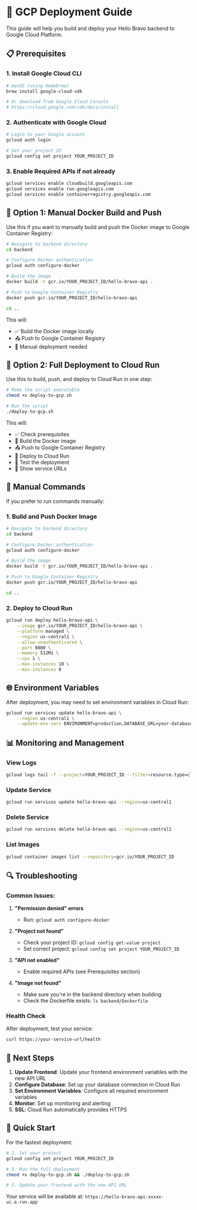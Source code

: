 # 🚀 GCP Deployment Guide

This guide will help you build and deploy your Hello Bravo backend to Google Cloud Platform.

## 📋 Prerequisites

### 1. Install Google Cloud CLI
```bash
# macOS (using Homebrew)
brew install google-cloud-sdk

# Or download from Google Cloud Console
# https://cloud.google.com/sdk/docs/install
```

### 2. Authenticate with Google Cloud
```bash
# Login to your Google account
gcloud auth login

# Set your project ID
gcloud config set project YOUR_PROJECT_ID
```

### 3. Enable Required APIs if not already
```bash
gcloud services enable cloudbuild.googleapis.com
gcloud services enable run.googleapis.com
gcloud services enable containerregistry.googleapis.com
```

## 🐳 Option 1: Manual Docker Build and Push

Use this if you want to manually build and push the Docker image to Google Container Registry:

```bash
# Navigate to backend directory
cd backend

# Configure Docker authentication
gcloud auth configure-docker

# Build the image
docker build -t gcr.io/YOUR_PROJECT_ID/hello-bravo-api .

# Push to Google Container Registry
docker push gcr.io/YOUR_PROJECT_ID/hello-bravo-api

cd ..
```

This will:
- ✅ Build the Docker image locally
- 📤 Push to Google Container Registry
- 📝 Manual deployment needed

## 🚀 Option 2: Full Deployment to Cloud Run

Use this to build, push, and deploy to Cloud Run in one step:

```bash
# Make the script executable
chmod +x deploy-to-gcp.sh

# Run the script
./deploy-to-gcp.sh
```

This will:
- ✅ Check prerequisites
- 🔨 Build the Docker image
- 📤 Push to Google Container Registry
- 🚀 Deploy to Cloud Run
- 🧪 Test the deployment
- 📝 Show service URLs

## 🔧 Manual Commands

If you prefer to run commands manually:

### 1. Build and Push Docker Image
```bash
# Navigate to backend directory
cd backend

# Configure Docker authentication
gcloud auth configure-docker

# Build the image
docker build -t gcr.io/YOUR_PROJECT_ID/hello-bravo-api .

# Push to Google Container Registry
docker push gcr.io/YOUR_PROJECT_ID/hello-bravo-api

cd ..
```

### 2. Deploy to Cloud Run
```bash
gcloud run deploy hello-bravo-api \
    --image gcr.io/YOUR_PROJECT_ID/hello-bravo-api \
    --platform managed \
    --region us-central1 \
    --allow-unauthenticated \
    --port 8080 \
    --memory 512Mi \
    --cpu 1 \
    --max-instances 10 \
    --min-instances 0
```

## 🌐 Environment Variables

After deployment, you may need to set environment variables in Cloud Run:

```bash
gcloud run services update hello-bravo-api \
    --region us-central1 \
    --update-env-vars ENVIRONMENT=production,DATABASE_URL=your-database-url
```

## 📊 Monitoring and Management

### View Logs
```bash
gcloud logs tail -f --project=YOUR_PROJECT_ID --filter=resource.type=cloud_run_revision
```

### Update Service
```bash
gcloud run services update hello-bravo-api --region=us-central1
```

### Delete Service
```bash
gcloud run services delete hello-bravo-api --region=us-central1
```

### List Images
```bash
gcloud container images list --repository=gcr.io/YOUR_PROJECT_ID
```

## 🔍 Troubleshooting

### Common Issues:

1. **"Permission denied" errors**
   - Run: `gcloud auth configure-docker`

2. **"Project not found"**
   - Check your project ID: `gcloud config get-value project`
   - Set correct project: `gcloud config set project YOUR_PROJECT_ID`

3. **"API not enabled"**
   - Enable required APIs (see Prerequisites section)

4. **"Image not found"**
   - Make sure you're in the backend directory when building
   - Check the Dockerfile exists: `ls backend/Dockerfile`

### Health Check
After deployment, test your service:
```bash
curl https://your-service-url/health
```

## 📝 Next Steps

1. **Update Frontend**: Update your frontend environment variables with the new API URL
2. **Configure Database**: Set up your database connection in Cloud Run
3. **Set Environment Variables**: Configure all required environment variables
4. **Monitor**: Set up monitoring and alerting
5. **SSL**: Cloud Run automatically provides HTTPS

## 🎯 Quick Start

For the fastest deployment:

```bash
# 1. Set your project
gcloud config set project YOUR_PROJECT_ID

# 2. Run the full deployment
chmod +x deploy-to-gcp.sh && ./deploy-to-gcp.sh

# 3. Update your frontend with the new API URL
```

Your service will be available at: `https://hello-bravo-api-xxxxx-uc.a.run.app` 
